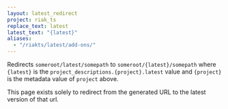 ```yaml
---
layout: latest_redirect
project: riak_ts
replace_text: latest
latest_text: "{latest}"
aliases:
  - "/riakts/latest/add-ons/"
---
```


Redirects `someroot/latest/somepath` to `someroot/{latest}/somepath` 
where `{latest}` is the `project_descriptions.{project}.latest` value
and `{project}` is the metadata value of `project` above.

This page exists solely to redirect from the generated URL to the latest version of
that url.




